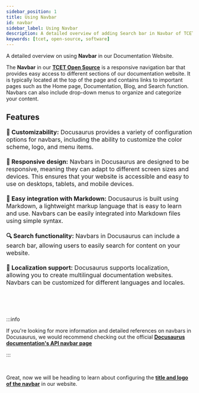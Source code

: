 ```yaml
---
sidebar_position: 1
title: Using Navbar
id: navbar
sidebar_label: Using Navbar
description: A detailed overview of adding Search bar in Navbar of TCET Open Source Website
keywords: [tcet, open-source, software]
---
```


A detailed overview on using **Navbar** in our Documentation Website.

The **Navbar** in our [**TCET Open Source**](https://opensource.tcetmumbai.in/) is a responsive navigation bar that provides easy access to different sections of our documentation website. It is typically located at the top of the page and contains links to important pages such as the Home page, Documentation, Blog, and Search function. Navbars can also include drop-down menus to organize and categorize your content.

## Features

<font size="3">

<b>🛃 Customizability:</b> Docusaurus provides a variety of configuration options for navbars, including the ability to customize the color scheme, logo, and menu items.
<br /><br />
<b>🧿 Responsive design:</b> Navbars in Docusaurus are designed to be responsive, meaning they can adapt to different screen sizes and devices. This ensures that your website is accessible and easy to use on desktops, tablets, and mobile devices.
<br /><br />
<b>🧩 Easy integration with Markdown:</b> Docusaurus is built using Markdown, a lightweight markup language that is easy to learn and use. Navbars can be easily integrated into Markdown files using simple syntax.
<br /><br />
<b>🔍 Search functionality:</b> Navbars in Docusaurus can include a search bar, allowing users to easily search for content on your website.
<br /><br />
<b>📝 Localization support:</b> Docusaurus supports localization, allowing you to create multilingual documentation websites. Navbars can be customized for different languages and locales.

</font>

<br /><br /><br />


:::info

If you're looking for more information and detailed references on navbars in Docusaurus, we would recommend checking out the official [**Docusaurus documentation's API navbar page**](https://docusaurus.io/docs/api/navbar.)

:::

<br />

Great, now we will be heading to learn about configuring the [**title and logo of the navbar**](title-and-logo) in our website.